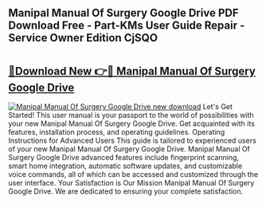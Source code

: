 ## Manipal Manual Of Surgery Google Drive PDF Download Free - Part-KMs User Guide Repair - Service Owner Edition CjSQO

# <h2><a href="http://cf25675.oget.top/?id=Manipal+Manual+Of+Surgery+Google+Drive">🔗Download New 👉🔴 Manipal Manual Of Surgery Google Drive</a></h2>

[![Manipal Manual Of Surgery Google Drive new download](https://i.imgur.com/5g1atiW.png)](http://cf25675.oget.top/?id=Manipal+Manual+Of+Surgery+Google+Drive)
Let's Get Started! This user manual is your passport to the world of possibilities with your new Manipal Manual Of Surgery Google Drive. Get acquainted with its features, installation process, and operating guidelines. Operating Instructions for Advanced Users This guide is tailored to experienced users of your new Manipal Manual Of Surgery Google Drive. Manipal Manual Of Surgery Google Drive advanced features include fingerprint scanning, smart home integration, automatic software updates, and customizable voice commands, all of which can be accessed and customized through the user interface. Your Satisfaction is Our Mission Manipal Manual Of Surgery Google Drive. We are dedicated to ensuring your complete satisfaction.
